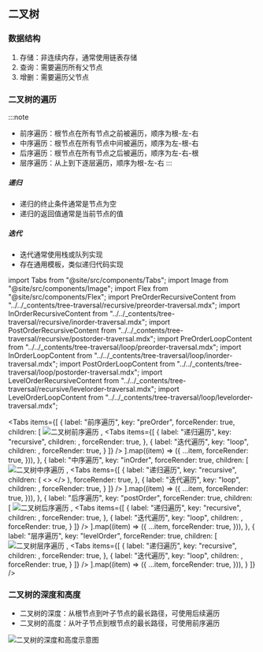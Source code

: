 ## 二叉树

### 数据结构

1. 存储：非连续内存，通常使用链表存储
2. 查询：需要遍历所有父节点
3. 增删：需要遍历父节点

### 二叉树的遍历

:::note

- 前序遍历：根节点在所有节点之前被遍历，顺序为根-左-右
- 中序遍历：根节点在所有节点中间被遍历，顺序为左-根-右
- 后序遍历：根节点在所有节点之后被遍历，顺序为左-右-根
- 层序遍历：从上到下逐层遍历，顺序为根-左-右
  :::

##### 递归

- 递归的终止条件通常是节点为空
- 递归的返回值通常是当前节点的值

##### 迭代

- 迭代通常使用栈或队列实现
- 存在通用模板，类似递归代码实现

import Tabs from "@site/src/components/Tabs";
import Image from "@site/src/components/Image";
import Flex from "@site/src/components/Flex";
import PreOrderRecursiveContent from "../../\_contents/tree-traversal/recursive/preorder-traversal.mdx";
import InOrderRecursiveContent from "../../\_contents/tree-traversal/recursive/inorder-traversal.mdx";
import PostOrderRecursiveContent from "../../\_contents/tree-traversal/recursive/postorder-traversal.mdx";
import PreOrderLoopContent from "../../\_contents/tree-traversal/loop/preorder-traversal.mdx";
import InOrderLoopContent from "../../\_contents/tree-traversal/loop/inorder-traversal.mdx";
import PostOrderLoopContent from "../../\_contents/tree-traversal/loop/postorder-traversal.mdx";
import LevelOrderRecursiveContent from "../../\_contents/tree-traversal/recursive/levelorder-traversal.mdx";
import LevelOrderLoopContent from "../../\_contents/tree-traversal/loop/levelorder-traversal.mdx";

<Tabs
items={[
{
label: "前序遍历",
key: "preOrder",
forceRender: true,
children: [
<Flex justify="center">
<Image
            src="https://cdn.jsdelivr.net/gh/heliannuuthus/heliannuuthus.github.io@assets/static/img/2024-11-03/二叉树前序遍历.drawio-2024-11-03-23-22-55.png"
            alt="二叉树前序遍历"
          />
</Flex>,
<Tabs
items={[
{
label: "递归遍历",
key: "recursive",
children: <PreOrderRecursiveContent />,
forceRender: true,
},
{
label: "迭代遍历",
key: "loop",
children: <PreOrderLoopContent />,
forceRender: true,
}
]}
/>
].map((item) => ({
...item,
forceRender: true,
})),
},
{
label: "中序遍历",
key: "inOrder",
forceRender: true,
children: [
<Flex justify="center">
<Image
            src="https://cdn.jsdelivr.net/gh/heliannuuthus/heliannuuthus.github.io@assets/static/img/2024-11-03/二叉树中序遍历.drawio-2024-11-03-23-23-14.png"
            alt="二叉树中序遍历"
          />
</Flex>,
<Tabs
items={[
{
label: "递归遍历",
key: "recursive",
children: (
<>
<InOrderRecursiveContent />
</>
),
forceRender: true,
},
{
label: "迭代遍历",
key: "loop",
children: <InOrderLoopContent />,
forceRender: true,
}
]}
/>
].map((item) => ({
...item,
forceRender: true,
})),
},
{
label: "后序遍历",
key: "postOrder",
forceRender: true,
children: [
<Flex justify="center">
<Image
            src="https://cdn.jsdelivr.net/gh/heliannuuthus/heliannuuthus.github.io@assets/static/img/2024-11-03/二叉树后序遍历.drawio-2024-11-03-23-23-35.png"
            alt="二叉树后序遍历"
          />
</Flex>,
<Tabs
items={[
{
label: "递归遍历",
key: "recursive",
children: <PostOrderRecursiveContent />,
forceRender: true,
},
{
label: "迭代遍历",
key: "loop",
children: <PostOrderLoopContent />,
forceRender: true,
}
]}
/>
].map((item) => ({
...item,
forceRender: true,
})),
},
{
label: "层序遍历",
key: "levelOrder",
forceRender: true,
children: [
<Flex justify="center">
<Image
            src="https://cdn.jsdelivr.net/gh/heliannuuthus/heliannuuthus.github.io@assets/static/img/2024-11-03/二叉树层序遍历.drawio-2024-11-03-23-24-07.png"
            alt="二叉树层序遍历"
          />
</Flex>,
<Tabs
items={[
{
label: "递归遍历",
key: "recursive",
children: <LevelOrderRecursiveContent />,
forceRender: true,
},
{
label: "迭代遍历",
key: "loop",
children: <LevelOrderLoopContent />,
forceRender: true,
}
]}
/>
].map((item) => ({
...item,
forceRender: true,
})),
}
]}
/>

### 二叉树的深度和高度

- 二叉树的深度：从根节点到叶子节点的最长路径，可使用后续遍历
- 二叉树的高度：从叶子节点到根节点的最长路径，可使用前序遍历

<Flex justify="center">
  <Image
    src="https://cdn.jsdelivr.net/gh/heliannuuthus/heliannuuthus.github.io@assets/static/img/2024-11-03/二叉树的深度和高度.drawio-2024-11-03-19-49-45.png"
    alt="二叉树的深度和高度示意图"
  />
</Flex>
